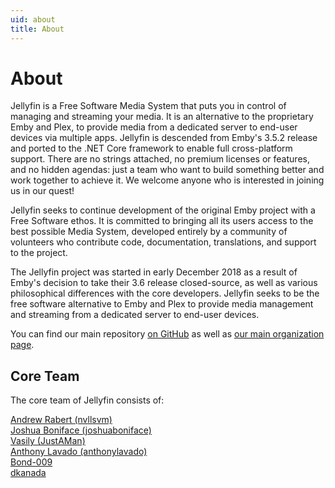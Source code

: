```yaml
---
uid: about
title: About
---
```


# About

Jellyfin is a Free Software Media System that puts you in control of managing and streaming your media. It is an alternative to the proprietary Emby and Plex, to provide media from a dedicated server to end-user devices via multiple apps. Jellyfin is descended from Emby's 3.5.2 release and ported to the .NET Core framework to enable full cross-platform support. There are no strings attached, no premium licenses or features, and no hidden agendas: just a team who want to build something better and work together to achieve it. We welcome anyone who is interested in joining us in our quest!

Jellyfin seeks to continue development of the original Emby project with a Free Software ethos. It is committed to bringing all its users access to the best possible Media System, developed entirely by a community of volunteers who contribute code, documentation, translations, and support to the project.

The Jellyfin project was started in early December 2018 as a result of Emby's decision to take their 3.6 release closed-source, as well as various philosophical differences with the core developers. Jellyfin seeks to be the free software alternative to Emby and Plex to provide media management and streaming from a dedicated server to end-user devices.

You can find our main repository [on GitHub](https://github.com/jellyfin/jellyfin) as well as [our main organization page](https://github.com/jellyfin).

## Core Team

The core team of Jellyfin consists of:

[Andrew Rabert (nvllsvm)](https://github.com/nvllsvm)  
[Joshua Boniface (joshuaboniface)](https://github.com/joshuaboniface)  
[Vasily (JustAMan)](https://github.com/JustAMan)  
[Anthony Lavado (anthonylavado)](https://github.com/anthonylavado)  
[Bond-009](https://github.com/Bond-009)  
[dkanada](https://github.com/dkanada)
